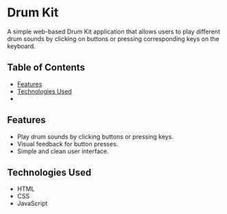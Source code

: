 # Drum Kit

A simple web-based Drum Kit application that allows users to play different drum sounds by clicking on buttons or pressing corresponding keys on the keyboard.

## Table of Contents
- [Features](#features)
- [Technologies Used](#technologies-used)
- 
## Features
- Play drum sounds by clicking buttons or pressing keys.
- Visual feedback for button presses.
- Simple and clean user interface.

## Technologies Used
- HTML
- CSS
- JavaScript

